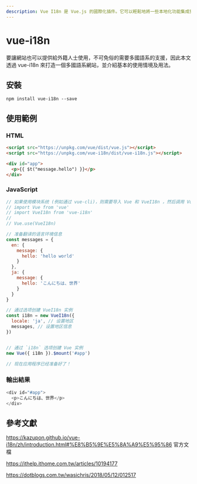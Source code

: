 ```yaml
---
description: Vue I18n 是 Vue.js 的國際化插件。它可以輕鬆地將一些本地化功能集成到你的 Vue.js 應用程序中。
---
```


# vue-i18n

要讓網站也可以提供給外籍人士使用，不可免俗的需要多國語系的支援，因此本文透過 vue-i18n 來打造一個多國語系網站，並介紹基本的使用情境及用法。

## 安裝
```
npm install vue-i18n --save
```

## 使用範例

### HTML

```html
<script src="https://unpkg.com/vue/dist/vue.js"></script>
<script src="https://unpkg.com/vue-i18n/dist/vue-i18n.js"></script>

<div id="app">
  <p>{{ $t("message.hello") }}</p>
</div>
```
### JavaScript

```js
// 如果使用模块系统 (例如通过 vue-cli)，则需要导入 Vue 和 VueI18n ，然后调用 Vue.use(VueI18n)。
// import Vue from 'vue'
// import VueI18n from 'vue-i18n'
//
// Vue.use(VueI18n)

// 准备翻译的语言环境信息
const messages = {
  en: {
    message: {
      hello: 'hello world'
    }
  },
  ja: {
    message: {
      hello: 'こんにちは、世界'
    }
  }
}

// 通过选项创建 VueI18n 实例
const i18n = new VueI18n({
  locale: 'ja', // 设置地区
  messages, // 设置地区信息
})


// 通过 `i18n` 选项创建 Vue 实例
new Vue({ i18n }).$mount('#app')

// 现在应用程序已经准备好了！
```
### 輸出結果

```js
<div id="#app">
  <p>こんにちは、世界</p>
</div>
```

## 參考文獻

https://kazupon.github.io/vue-i18n/zh/introduction.html#%E8%B5%9E%E5%8A%A9%E5%95%86 官方文檔

https://ithelp.ithome.com.tw/articles/10194177

https://dotblogs.com.tw/wasichris/2018/05/12/012517
